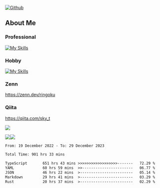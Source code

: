[![Github](https://img.shields.io/github/followers/skyt-a?label=Follow&style=social)](https://github.com/skyt-a)

## About Me
### Professional
[![My Skills](https://skillicons.dev/icons?i=react,ts,js,nodejs,java,graphql,firebase,githubactions&theme=light)](https://skillicons.dev)
### Hobby
[![My Skills](https://skillicons.dev/icons?i=unity,rust,py&theme=light)](https://skillicons.dev)

### Zenn
https://zenn.dev/ringoku
### Qiita
https://qiita.com/sky_t


![](https://github-profile-summary-cards.vercel.app/api/cards/profile-details?username=skyt-a&theme=default)

![](https://github-profile-summary-cards.vercel.app/api/cards/repos-per-language?username=skyt-a&theme=default)![](https://github-profile-summary-cards.vercel.app/api/cards/stats?username=RinGoku&theme=default)

<!--START_SECTION:waka-->

```txt
From: 19 December 2022 - To: 29 December 2023

Total Time: 901 hrs 33 mins

TypeScript       651 hrs 43 mins >>>>>>>>>>>>>>>>>>-------   72.29 %
YAML             60 hrs 59 mins  >>-----------------------   06.77 %
JSON             46 hrs 22 mins  >------------------------   05.14 %
Markdown         29 hrs 41 mins  >------------------------   03.29 %
Rust             20 hrs 37 mins  >------------------------   02.29 %
```

<!--END_SECTION:waka-->
